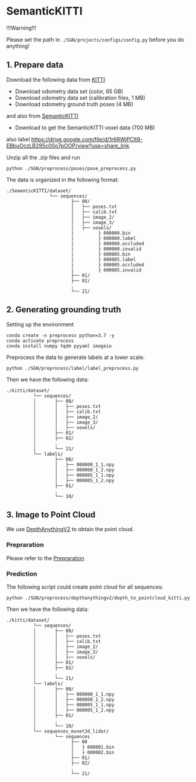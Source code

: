 # SemanticKITTI

!!!Warning!!!

Please set the path in `./SGN/projects/configs/config.py` before you do anything!

## 1. Prepare data
Download the following data from [KITTI](https://www.cvlibs.net/datasets/kitti/eval_odometry.php) 

* Download odometry data set (color, 65 GB)
* Download odometry data set (calibration files, 1 MB)
* Download odometry ground truth poses (4 MB)

and also from [SemanticKITTI](https://www.semantic-kitti.org/dataset.html)
* Download to get the SemanticKITTI voxel data (700 MB)

also label
https://drive.google.com/file/d/1r6RWjPClt9-EBbuOczLB295c00o7pOOP/view?usp=share_link

Unzip all the .zip files and run
```shell
python ./SGN/preprocess/poses/pose_preprocess.py
```

The data is organized in the following format:

```
./SemanticKITTI/dataset/
                └── sequences/
                        ├── 00/
                        │   ├── poses.txt
                        │   ├── calib.txt
                        │   ├── image_2/
                        │   ├── image_3/
                        |   ├── voxels/
                        |         ├ 000000.bin
                        |         ├ 000000.label
                        |         ├ 000000.occluded
                        |         ├ 000000.invalid
                        |         ├ 000005.bin
                        |         ├ 000005.label
                        |         ├ 000005.occluded
                        |         ├ 000005.invalid
                        ├── 01/
                        ├── 02/
                        .
                        └── 21/

```

## 2. Generating grounding truth
Setting up the environment
```shell
conda create -n preprocess python=3.7 -y
conda activate preprocess
conda install numpy tqdm pyyaml imageio
```
Preprocess the data to generate labels at a lower scale:
```shell
python ./SGN/preprocess/label/label_preprocess.py
```


Then we have the following data:
```
./kitti/dataset/
          └── sequences/
          │       ├── 00/
          │       │   ├── poses.txt
          │       │   ├── calib.txt
          │       │   ├── image_2/
          │       │   ├── image_3/
          │       |   ├── voxels/
          │       ├── 01/
          │       ├── 02/
          │       .
          │       └── 21/
          └── labels/
                  ├── 00/
                  │   ├── 000000_1_1.npy
                  │   ├── 000000_1_2.npy
                  │   ├── 000005_1_1.npy
                  │   ├── 000005_1_2.npy
                  ├── 01/
                  .
                  └── 10/

```

## 3. Image to Point Cloud
We use [DepthAnythingV2](https://github.com/DepthAnything/Depth-Anything-V2) to obtain the point cloud.

### Prepraration
Please refer to the [Prepraration](https://github.com/DepthAnything/Depth-Anything-V2#prepraration)

### Prediction

The following script could create point cloud for all sequences:
```shell
python ./SGN/preprocess/depthanythingv2/depth_to_pointcloud_kitti.py
```

Then we have the following data:
```
./kitti/dataset/
          └── sequences/
          │       ├── 00/
          │       │   ├── poses.txt
          │       │   ├── calib.txt
          │       │   ├── image_2/
          │       │   ├── image_3/
          │       |   ├── voxels/
          │       ├── 01/
          │       ├── 02/
          │       .
          │       └── 21/
          └── labels/
          │       ├── 00/
          │       │   ├── 000000_1_1.npy
          │       │   ├── 000000_1_2.npy
          │       │   ├── 000005_1_1.npy
          │       │   ├── 000005_1_2.npy
          │       ├── 01/
          │       .
          │       └── 10/
          └── sequences_msnet3d_lidar/
                  └── sequences
                        ├── 00
                        │   ├ 000001.bin
                        │   ├ 000002.bin
                        ├── 01/
                        ├── 02/
                        .
                        └── 21/
```